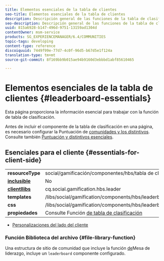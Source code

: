 ```yaml
---
title: Elementos esenciales de la tabla de clientes
seo-title: Elementos esenciales de la tabla de clientes
description: Descripción general de las funciones de la tabla de clasificación
seo-description: Descripción general de las funciones de la tabla de clasificación
uuid: 815a6928-b147-496d-9751-13159ad1304d
contentOwner: msm-service
products: SG_EXPERIENCEMANAGER/6.4/COMMUNITIES
topic-tags: developing
content-type: reference
discoiquuid: 7449f99e-77d7-4c0f-96d5-b67d5e1f124a
translation-type: tm+mt
source-git-commit: 8f169bb9b015ae94b9160d3ebbbd1abf85610465

---
```



# Elementos esenciales de la tabla de clientes {#leaderboard-essentials}

Esta página proporciona la información esencial para trabajar con la función de tabla de clasificación.

Antes de incluir el componente de la tabla de clasificación en una página, es necesario configurar la Puntuación de [comunidades y los distintivos](implementing-scoring.md). Consulte también [Puntuación y distintivos esenciales](configure-scoring.md).

## Esenciales para el cliente {#essentials-for-client-side}

<table> 
 <tbody>
  <tr>
   <td> <strong>resourceType</strong></td> 
   <td>social/gamificación/componentes/hbs/tabla de clasificación</td> 
  </tr>
  <tr>
   <td> <a href="scf.md#add-or-include-a-communities-component"><strong>inclusible</strong></a></td> 
   <td>No</td> 
  </tr>
  <tr>
   <td> <a href="clientlibs.md"><strong>clientllibs</strong></a></td> 
   <td>cq.social.gamification.hbs.leader</td> 
  </tr>
  <tr>
   <td> <strong>templates</strong></td> 
   <td> /libs/social/gamification/components/hbs/leaderboard/leaderboard.hbs<br /> </td> 
  </tr>
  <tr>
   <td> <strong>css</strong></td> 
   <td> /libs/social/gamification/components/hbs/leaderboard/clientlibs/leaderboard.css</td> 
  </tr>
  <tr>
   <td><strong> propiedades</strong></td> 
   <td>Consulte Función <a href="enabling-leaderboard.md">de tabla de clasificación</a></td> 
  </tr>
 </tbody>
</table>

* [Personalizaciones del lado del cliente](client-customize.md)

### Función Biblioteca del archivo {#file-library-function}

Una estructura de sitio de comunidad que incluye la función [de](functions.md#leaderboard-function)Mesa de liderazgo, incluye un `leaderboard` componente configurado.
